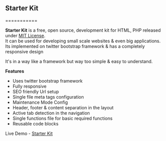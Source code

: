 <h2>Starter Kit</h2>
===========

<strong>Starter Kit</strong> is a free, open source, development kit for HTML, PHP released under <a href="https://github.com/nitishdhar/starter-kit/blob/master/License.txt">MIT License</a>. 
<br/>
It can be used for developing small scale websites & even big applications. Its implemented on twitter bootstrap framework &amp; has a completely responsive design
<br/>

It's in a way like a framework but way too simple & easy to understand.

<strong>Features</strong>
<ul>
<li>Uses twitter bootstrap framework</li>
<li>Fully responsive</li>
<li>SEO friendly Url setup</li>
<li>Single file meta tags configuration</li>
<li>Maintenance Mode Config</li>
<li>Header, footer & content separation in the layout</li>
<li>Active tab detection in the navigation</li>
<li>Single functions file for basic required functions</li>
<li>Reusable code blocks</li>
</ul>

Live Demo - <a href="http://work.nitishdhar.com/starter-kit/" target="_blank">Starter Kit</a>